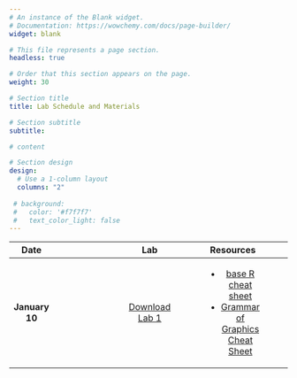 ```yaml
---
# An instance of the Blank widget.
# Documentation: https://wowchemy.com/docs/page-builder/
widget: blank

# This file represents a page section.
headless: true

# Order that this section appears on the page.
weight: 30

# Section title
title: Lab Schedule and Materials

# Section subtitle
subtitle:

# content

# Section design
design:
  # Use a 1-column layout
  columns: "2" 
  
 # background:
 #   color: '#f7f7f7'
 #   text_color_light: false
---
```


Date | | | | | | | | | Lab | | | |Resources | | | | | Solution
:---: | --- | --- | --- | --- | ---| --- | --- |  --- |  :---: |  --- |  --- |  --- |  :---: | --- | --- | --- | --- | :---:
**January 10** | | | | | | | | | <a href="#">Download Lab 1</a> | | | | <ul><li>[base R cheat sheet](https://github.com/rstudio/cheatsheets/blob/main/base-r.pdf) </li><li>[Grammar of Graphics Cheat Sheet](https://raw.githubusercontent.com/rstudio/cheatsheets/main/data-visualization.pdf)</li></ul>| | | | | Download Lab 1 Solution
 
